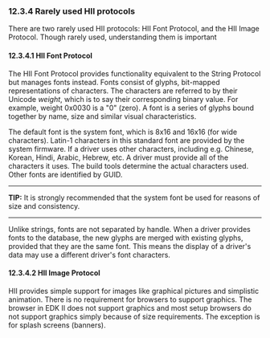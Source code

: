 <!--- @file
  12.3.4 Rarely used HII protocols

  Copyright (c) 2012-2018, Intel Corporation. All rights reserved.<BR>

  Redistribution and use in source (original document form) and 'compiled'
  forms (converted to PDF, epub, HTML and other formats) with or without
  modification, are permitted provided that the following conditions are met:

  1) Redistributions of source code (original document form) must retain the
     above copyright notice, this list of conditions and the following
     disclaimer as the first lines of this file unmodified.

  2) Redistributions in compiled form (transformed to other DTDs, converted to
     PDF, epub, HTML and other formats) must reproduce the above copyright
     notice, this list of conditions and the following disclaimer in the
     documentation and/or other materials provided with the distribution.

  THIS DOCUMENTATION IS PROVIDED BY TIANOCORE PROJECT "AS IS" AND ANY EXPRESS OR
  IMPLIED WARRANTIES, INCLUDING, BUT NOT LIMITED TO, THE IMPLIED WARRANTIES OF
  MERCHANTABILITY AND FITNESS FOR A PARTICULAR PURPOSE ARE DISCLAIMED. IN NO
  EVENT SHALL TIANOCORE PROJECT  BE LIABLE FOR ANY DIRECT, INDIRECT, INCIDENTAL,
  SPECIAL, EXEMPLARY, OR CONSEQUENTIAL DAMAGES (INCLUDING, BUT NOT LIMITED TO,
  PROCUREMENT OF SUBSTITUTE GOODS OR SERVICES; LOSS OF USE, DATA, OR PROFITS;
  OR BUSINESS INTERRUPTION) HOWEVER CAUSED AND ON ANY THEORY OF LIABILITY,
  WHETHER IN CONTRACT, STRICT LIABILITY, OR TORT (INCLUDING NEGLIGENCE OR
  OTHERWISE) ARISING IN ANY WAY OUT OF THE USE OF THIS DOCUMENTATION, EVEN IF
  ADVISED OF THE POSSIBILITY OF SUCH DAMAGE.

-->

### 12.3.4 Rarely used HII protocols

There are two rarely used HII protocols: HII Font Protocol, and the HII Image
Protocol. Though rarely used, understanding them is important

#### 12.3.4.1 HII Font Protocol

The HII Font Protocol provides functionality equivalent to the String Protocol
but manages fonts instead. Fonts consist of glyphs, bit-mapped representations
of characters. The characters are referred to by their Unicode _weight_, which
is to say their corresponding binary value. For example, weight 0x0030 is a "0"
(zero). A font is a series of glyphs bound together by name, size and similar
visual characteristics.

The default font is the system font, which is 8x16 and 16x16 (for wide
characters). Latin-1 characters in this standard font are provided by the
system firmware. If a driver uses other characters, including e.g. Chinese,
Korean, Hindi, Arabic, Hebrew, etc. A driver must provide all of the characters
it uses. The build tools determine the actual characters used. Other fonts are
identified by GUID.

**********
**TIP:** It is strongly recommended that the system font be used for reasons of
size and consistency.
**********

Unlike strings, fonts are not separated by handle. When a driver provides fonts
to the database, the new glyphs are merged with existing glyphs, provided that
they are the same font. This means the display of a driver's data may use a
different driver's font characters.

#### 12.3.4.2 HII Image Protocol

HII provides simple support for images like graphical pictures and simplistic
animation. There is no requirement for browsers to support graphics. The
browser in EDK II does not support graphics and most setup browsers do not
support graphics simply because of size requirements. The exception is for
splash screens (banners).
